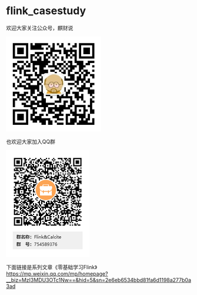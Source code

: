 # flink_casestudy

欢迎大家关注公众号，麒财说

![麒财说](./doc/qrcode.jpg)

也欢迎大家加入QQ群

![麒财说](./doc/qqqun.png)

下面链接是系列文章《零基础学习Flink》
https://mp.weixin.qq.com/mp/homepage?__biz=MzI3MDU3OTc1Nw==&hid=5&sn=2e6eb6534bbd81fa6d1198a277b0a3ad

